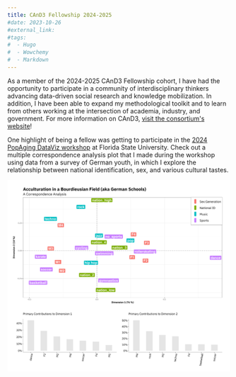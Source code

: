 ```yaml
---
title: CAnD3 Fellowship 2024-2025
#date: 2023-10-26
#external_link: 
#tags:
#  - Hugo
#  - Wowchemy
#  - Markdown
---
```


As a member of the 2024-2025 CAnD3 Fellowship cohort, I have had the opportunity to participate in a community of interdisciplinary thinkers advancing data-driven social research and knowledge mobilization. In addition, I have been able to expand my methodological toolkit and to learn from others working at the intersection of academia, industry, and government. For more information on CAnD3, [visit the consortium's website](https://www.mcgill.ca/cand3/)!

One highlight of being a fellow was getting to participate in the [2024 PopAging DataViz workshop](https://www.mcgill.ca/cand3/popaging-dataviz-workshop-2024) at Florida State University. Check out a multiple correspondence analysis plot that I made during the workshop using data from a survey of German youth, in which I explore the relationship between national identification, sex, and various cultural tastes. 

![FSU DataViz](combined_plots.png)

<!--more-->
